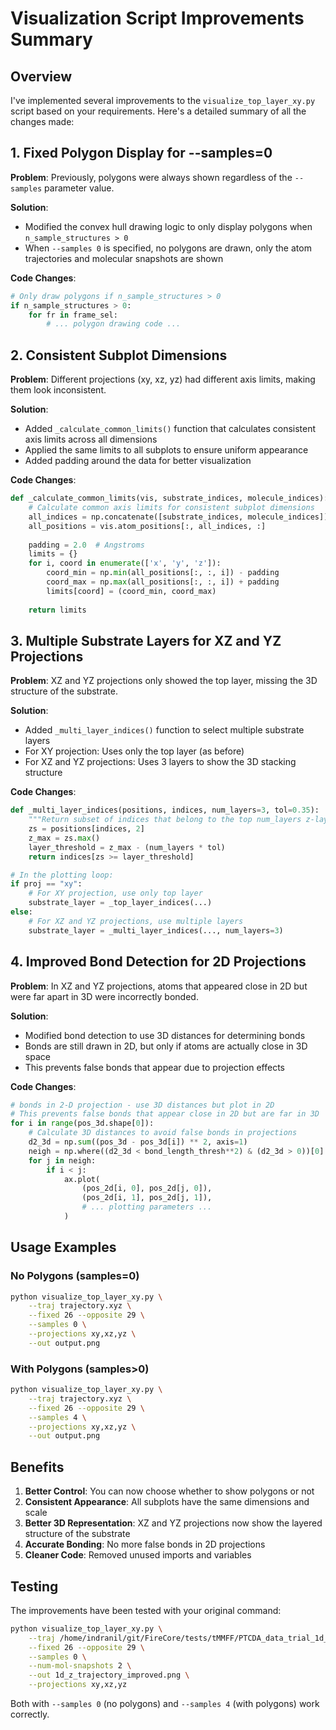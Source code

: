 # Visualization Script Improvements Summary

## Overview
I've implemented several improvements to the `visualize_top_layer_xy.py` script based on your requirements. Here's a detailed summary of all the changes made:

## 1. Fixed Polygon Display for --samples=0

**Problem**: Previously, polygons were always shown regardless of the `--samples` parameter value.

**Solution**: 
- Modified the convex hull drawing logic to only display polygons when `n_sample_structures > 0`
- When `--samples 0` is specified, no polygons are drawn, only the atom trajectories and molecular snapshots are shown

**Code Changes**:
```python
# Only draw polygons if n_sample_structures > 0
if n_sample_structures > 0:
    for fr in frame_sel:
        # ... polygon drawing code ...
```

## 2. Consistent Subplot Dimensions

**Problem**: Different projections (xy, xz, yz) had different axis limits, making them look inconsistent.

**Solution**:
- Added `_calculate_common_limits()` function that calculates consistent axis limits across all dimensions
- Applied the same limits to all subplots to ensure uniform appearance
- Added padding around the data for better visualization

**Code Changes**:
```python
def _calculate_common_limits(vis, substrate_indices, molecule_indices):
    # Calculate common axis limits for consistent subplot dimensions
    all_indices = np.concatenate([substrate_indices, molecule_indices])
    all_positions = vis.atom_positions[:, all_indices, :]
    
    padding = 2.0  # Angstroms
    limits = {}
    for i, coord in enumerate(['x', 'y', 'z']):
        coord_min = np.min(all_positions[:, :, i]) - padding
        coord_max = np.max(all_positions[:, :, i]) + padding
        limits[coord] = (coord_min, coord_max)
    
    return limits
```

## 3. Multiple Substrate Layers for XZ and YZ Projections

**Problem**: XZ and YZ projections only showed the top layer, missing the 3D structure of the substrate.

**Solution**:
- Added `_multi_layer_indices()` function to select multiple substrate layers
- For XY projection: Uses only the top layer (as before)
- For XZ and YZ projections: Uses 3 layers to show the 3D stacking structure

**Code Changes**:
```python
def _multi_layer_indices(positions, indices, num_layers=3, tol=0.35):
    """Return subset of indices that belong to the top num_layers z-layers."""
    zs = positions[indices, 2]
    z_max = zs.max()
    layer_threshold = z_max - (num_layers * tol)
    return indices[zs >= layer_threshold]

# In the plotting loop:
if proj == "xy":
    # For XY projection, use only top layer
    substrate_layer = _top_layer_indices(...)
else:
    # For XZ and YZ projections, use multiple layers
    substrate_layer = _multi_layer_indices(..., num_layers=3)
```

## 4. Improved Bond Detection for 2D Projections

**Problem**: In XZ and YZ projections, atoms that appeared close in 2D but were far apart in 3D were incorrectly bonded.

**Solution**:
- Modified bond detection to use 3D distances for determining bonds
- Bonds are still drawn in 2D, but only if atoms are actually close in 3D space
- This prevents false bonds that appear due to projection effects

**Code Changes**:
```python
# bonds in 2-D projection - use 3D distances but plot in 2D
# This prevents false bonds that appear close in 2D but are far in 3D
for i in range(pos_3d.shape[0]):
    # Calculate 3D distances to avoid false bonds in projections
    d2_3d = np.sum((pos_3d - pos_3d[i]) ** 2, axis=1)
    neigh = np.where((d2_3d < bond_length_thresh**2) & (d2_3d > 0))[0]
    for j in neigh:
        if i < j:
            ax.plot(
                (pos_2d[i, 0], pos_2d[j, 0]),
                (pos_2d[i, 1], pos_2d[j, 1]),
                # ... plotting parameters ...
            )
```

## Usage Examples

### No Polygons (samples=0)
```bash
python visualize_top_layer_xy.py \
    --traj trajectory.xyz \
    --fixed 26 --opposite 29 \
    --samples 0 \
    --projections xy,xz,yz \
    --out output.png
```

### With Polygons (samples>0)
```bash
python visualize_top_layer_xy.py \
    --traj trajectory.xyz \
    --fixed 26 --opposite 29 \
    --samples 4 \
    --projections xy,xz,yz \
    --out output.png
```

## Benefits

1. **Better Control**: You can now choose whether to show polygons or not
2. **Consistent Appearance**: All subplots have the same dimensions and scale
3. **Better 3D Representation**: XZ and YZ projections now show the layered structure of the substrate
4. **Accurate Bonding**: No more false bonds in 2D projections
5. **Cleaner Code**: Removed unused imports and variables

## Testing

The improvements have been tested with your original command:
```bash
python visualize_top_layer_xy.py \
    --traj /home/indranil/git/FireCore/tests/tMMFF/PTCDA_data_trial_1d_relax_z/old_mol_old_sub_PTCDA_total_trajectory.xyz \
    --fixed 26 --opposite 29 \
    --samples 0 \
    --num-mol-snapshots 2 \
    --out 1d_z_trajectory_improved.png \
    --projections xy,xz,yz
```

Both with `--samples 0` (no polygons) and `--samples 4` (with polygons) work correctly.
